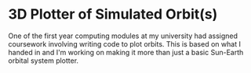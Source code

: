 # 3D Plotter of Simulated Orbit(s)

One of the first year computing modules at my university had assigned coursework involving writing code to plot orbits. This is based on what I handed in and I'm working on making it more than just a basic Sun-Earth orbital system plotter.
